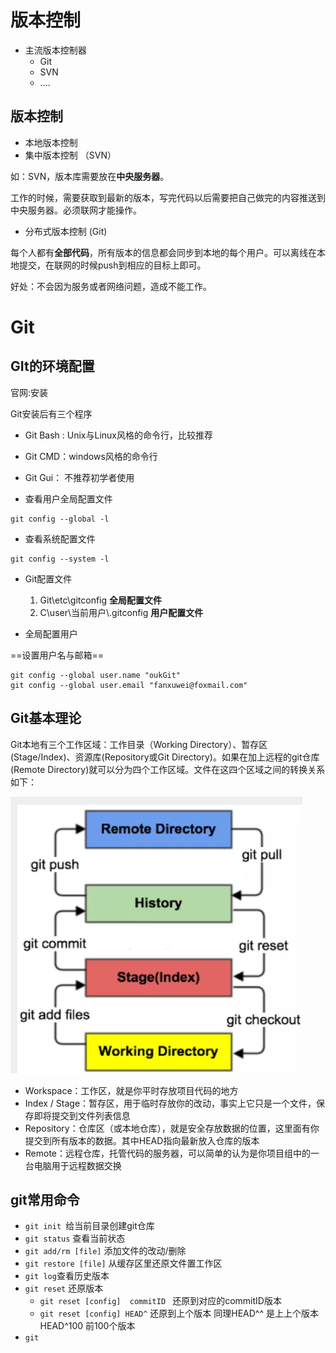 # 版本控制

* 主流版本控制器
  * Git
  * SVN
  * ....



## 版本控制

* 本地版本控制
* 集中版本控制 （SVN）

如：SVN，版本库需要放在**中央服务器**。

工作的时候，需要获取到最新的版本，写完代码以后需要把自己做完的内容推送到中央服务器。必须联网才能操作。

* 分布式版本控制 (Git)

每个人都有**全部代码**，所有版本的信息都会同步到本地的每个用户。可以离线在本地提交，在联网的时候push到相应的目标上即可。

好处：不会因为服务或者网络问题，造成不能工作。

# Git

## GIt的环境配置

官网:安装

Git安装后有三个程序

* Git Bash : Unix与Linux风格的命令行，比较推荐
* Git CMD：windows风格的命令行
* Git Gui： 不推荐初学者使用



* 查看用户全局配置文件

```
git config --global -l
```

* 查看系统配置文件

```
git config --system -l
```



* Git配置文件
  1) Git\etc\gitconfig **全局配置文件**
  2) C\user\当前用户\\.gitconfig  **用户配置文件**



* 全局配置用户

==设置用户名与邮箱==

```
git config --global user.name "oukGit"
git config --global user.email "fanxuwei@foxmail.com"
```



## Git基本理论

Git本地有三个工作区域：工作目录（Working Directory）、暂存区(Stage/Index)、资源库(Repository或Git Directory)。如果在加上远程的git仓库(Remote Directory)就可以分为四个工作区域。文件在这四个区域之间的转换关系如下：

![image-20220210234046215](git总结.assets/image-20220210234046215.png)

- Workspace：工作区，就是你平时存放项目代码的地方
- Index / Stage：暂存区，用于临时存放你的改动，事实上它只是一个文件，保存即将提交到文件列表信息
- Repository：仓库区（或本地仓库），就是安全存放数据的位置，这里面有你提交到所有版本的数据。其中HEAD指向最新放入仓库的版本
- Remote：远程仓库，托管代码的服务器，可以简单的认为是你项目组中的一台电脑用于远程数据交换







## git常用命令



* `git init `给当前目录创建git仓库
* `git status` 查看当前状态
* `git add/rm [file]` 添加文件的改动/删除
* `git restore [file]`  从缓存区里还原文件置工作区
* `git log`查看历史版本
* `git reset` 还原版本
  * `git reset [config]  commitID ` 还原到对应的commitID版本
  * `git reset [config] HEAD^` 还原到上个版本 同理HEAD^^ 是上上个版本 HEAD^100 前100个版本
* `git `